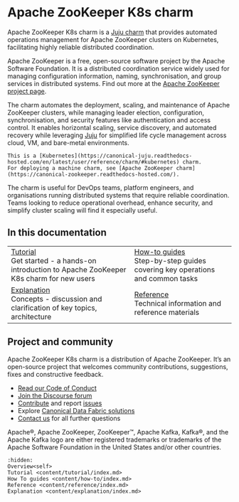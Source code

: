 # Apache ZooKeeper K8s charm

Apache ZooKeeper K8s charm is a [Juju charm](https://canonical-juju.readthedocs-hosted.com/en/latest/user/reference/charm/) that provides automated operations management for Apache ZooKeeper clusters on Kubernetes, facilitating highly reliable distributed coordination.

Apache ZooKeeper is a free, open-source software project by the Apache Software Foundation. It is a distributed coordination service widely used for managing configuration information, naming, synchronisation, and group services in distributed systems. Find out more at the [Apache ZooKeeper project page](https://zookeeper.apache.org/).

The charm automates the deployment, scaling, and maintenance of Apache ZooKeeper clusters, while managing leader election, configuration, synchronisation, and security features like authentication and access control. It enables horizontal scaling, service discovery, and automated recovery while leveraging [Juju](https://juju.is/) for simplified life cycle management across cloud, VM, and bare-metal environments.

```{note}
This is a [Kubernetes](https://canonical-juju.readthedocs-hosted.com/en/latest/user/reference/charm/#kubernetes) charm. 
For deploying a machine charm, see [Apache ZooKeeper charm](https://canonical-zookeeper.readthedocs-hosted.com/).
```

The charm is useful for DevOps teams, platform engineers, and organisations running distributed systems that require reliable coordination. Teams looking to reduce operational overhead, enhance security, and simplify cluster scaling will find it especially useful. 

## In this documentation

| | |
|--|--|
|  [Tutorial](content/tutorial/index.md) </br>  Get started - a hands-on introduction to Apache ZooKeeper K8s charm for new users </br> |  [How-to guides](content/how-to/index.md) </br> Step-by-step guides covering key operations and common tasks |
|  [Explanation](content/explanation/index.md) </br> Concepts - discussion and clarification of key topics, architecture | [Reference](content/reference/index.md) </br> Technical information and reference materials | 

## Project and community

Apache ZooKeeper K8s charm is a distribution of Apache ZooKeeper. It’s an open-source project that welcomes community contributions, suggestions, fixes and constructive feedback.

- [Read our Code of Conduct](https://ubuntu.com/community/code-of-conduct)
- [Join the Discourse forum](https://discourse.charmhub.io/tag/kafka)
- [Contribute](https://github.com/canonical/zookeeper-k8s-operator/blob/main/CONTRIBUTING.md) and report [issues](https://https://github.com/canonical/zookeeper-k8s-operator/issues/new)
- Explore [Canonical Data Fabric solutions](https://canonical.com/data)
- [Contact us](https://discourse.charmhub.io/t/13107) for all further questions

Apache®, Apache ZooKeeper, ZooKeeper™, Apache Kafka, Kafka®, and the Apache Kafka logo are either registered trademarks or trademarks of the Apache Software Foundation in the United States and/or other countries.

```{toctree}
:hidden:
Overview<self>
Tutorial <content/tutorial/index.md>
How To guides <content/how-to/index.md>
Reference <content/reference/index.md>
Explanation <content/explanation/index.md>
```
